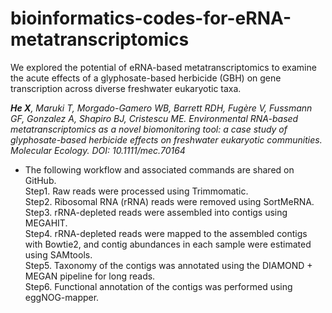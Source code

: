 # bioinformatics-codes-for-eRNA-metatranscriptomics

We explored the potential of eRNA-based metatranscriptomics to examine the acute effects of a glyphosate-based herbicide (GBH) on gene transcription across diverse freshwater eukaryotic taxa.

***He X**, Maruki T, Morgado-Gamero WB, Barrett RDH, Fugère V, Fussmann GF, Gonzalez A, Shapiro BJ, Cristescu ME. Environmental RNA-based metatranscriptomics as a novel biomonitoring tool: a case study of glyphosate-based herbicide effects on freshwater eukaryotic communities. Molecular Ecology. DOI: 10.1111/mec.70164*

- The following workflow and associated commands are shared on GitHub.<br>
Step1. Raw reads were processed using Trimmomatic.<br>
Step2. Ribosomal RNA (rRNA) reads were removed using SortMeRNA.<br>
Step3. rRNA-depleted reads were assembled into contigs using MEGAHIT.<br>
Step4. rRNA-depleted reads were mapped to the assembled contigs with Bowtie2, and contig abundances in each sample were estimated using SAMtools.<br>
Step5. Taxonomy of the contigs was annotated using the DIAMOND + MEGAN pipeline for long reads.<br>
Step6. Functional annotation of the contigs was performed using eggNOG-mapper.

